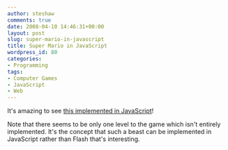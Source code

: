 ```yaml
---
author: steshaw
comments: true
date: 2008-04-10 14:46:31+00:00
layout: post
slug: super-mario-in-javascript
title: Super Mario in JavaScript
wordpress_id: 80
categories:
- Programming
tags:
- Computer Games
- JavaScript
- Web
---
```


It's amazing to see [this implemented in JavaScript](http://blog.nihilogic.dk/2008/04/super-mario-in-14kb-javascript.html)!

Note that there seems to be only one level to the game which isn't entirely implemented. It's the concept that such a beast can be implemented in JavaScript rather than Flash that's interesting.
